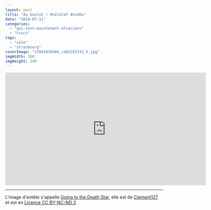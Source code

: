 ```yaml
---
layout: post
title: "Au boulot ! #vélotaf #vidéo"
date: "2019-07-11"
categories: 
  - "qui-sont-maintenant-alsaciens"
  - "trucs"
tags: 
  - "velo"
  - "strasbourg"
coverImage: "13661830404_cdd2252315_k.jpg"
imgWidth: 360
imgHeight: 240
---
```


<div class="center">
<iframe src="https://player.vimeo.com/video/347520822" width="640" height="360" frameborder="0" allow="autoplay; fullscreen" allowfullscreen></iframe>
</div>

* * *

L'image d'entête s'appelle [Going to the Death Star](https://www.flickr.com/photos/clement127/13661830404/in/photolist-jzACNK-dYq12b-iZstR7-jzAEvx-iZsGmY-qGi1CT-mPfsd5-zW2K7k-8QhyEy-8PU2QG-8PQXqk-8PR5Da-8PRa3T-8PU2jJ-8PTYqy-8PU9U5-8PR3Ka-8PUfA7-8PU4d3-8PUe3j-8PQYLp-8PUcoh), elle est de [Clement127](https://www.flickr.com/photos/clement127/) et est en [Licence CC BY-NC-ND 2](https://creativecommons.org/licenses/by-nc-nd/2.0/)

